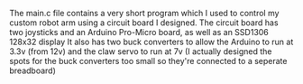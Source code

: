 The main.c file contains a very short program which I used to control my custom robot arm using a circuit board I designed. The circuit board has two joysticks and an Arduino Pro-Micro board, as well as an SSD1306 128x32 display 
It also has two buck converters to allow the Arduino to run at 3.3v (from 12v) and the claw servo to run at 7v (I actually designed the spots for the buck converters too small so they're connected to a seperate breadboard)
